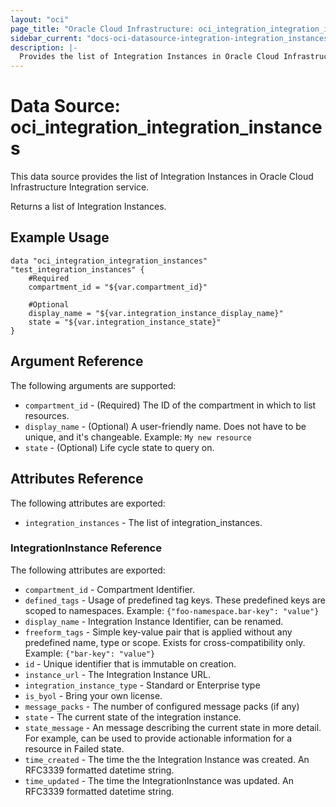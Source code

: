 ```yaml
---
layout: "oci"
page_title: "Oracle Cloud Infrastructure: oci_integration_integration_instances"
sidebar_current: "docs-oci-datasource-integration-integration_instances"
description: |-
  Provides the list of Integration Instances in Oracle Cloud Infrastructure Integration service
---
```


# Data Source: oci_integration_integration_instances
This data source provides the list of Integration Instances in Oracle Cloud Infrastructure Integration service.

Returns a list of Integration Instances.


## Example Usage

```hcl
data "oci_integration_integration_instances" "test_integration_instances" {
	#Required
	compartment_id = "${var.compartment_id}"

	#Optional
	display_name = "${var.integration_instance_display_name}"
	state = "${var.integration_instance_state}"
}
```

## Argument Reference

The following arguments are supported:

* `compartment_id` - (Required) The ID of the compartment in which to list resources.
* `display_name` - (Optional) A user-friendly name. Does not have to be unique, and it's changeable.  Example: `My new resource` 
* `state` - (Optional) Life cycle state to query on.


## Attributes Reference

The following attributes are exported:

* `integration_instances` - The list of integration_instances.

### IntegrationInstance Reference

The following attributes are exported:

* `compartment_id` - Compartment Identifier.
* `defined_tags` - Usage of predefined tag keys. These predefined keys are scoped to namespaces. Example: `{"foo-namespace.bar-key": "value"}` 
* `display_name` - Integration Instance Identifier, can be renamed.
* `freeform_tags` - Simple key-value pair that is applied without any predefined name, type or scope. Exists for cross-compatibility only. Example: `{"bar-key": "value"}` 
* `id` - Unique identifier that is immutable on creation.
* `instance_url` - The Integration Instance URL.
* `integration_instance_type` - Standard or Enterprise type
* `is_byol` - Bring your own license.
* `message_packs` - The number of configured message packs (if any)
* `state` - The current state of the integration instance.
* `state_message` - An message describing the current state in more detail. For example, can be used to provide actionable information for a resource in Failed state.
* `time_created` - The time the the Integration Instance was created. An RFC3339 formatted datetime string.
* `time_updated` - The time the IntegrationInstance was updated. An RFC3339 formatted datetime string.

